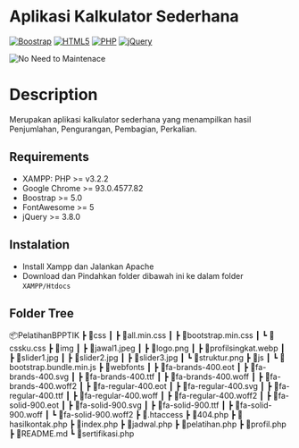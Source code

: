 # Aplikasi Kalkulator Sederhana

[![Boostrap](https://img.shields.io/badge/Bootstrap-563D7C?style=for-the-badge&logo=bootstrap&logoColor=white)](https://getbootstrap.com/) [![HTML5](https://img.shields.io/badge/HTML-239120?style=for-the-badge&logo=html5&logoColor=white)](https://www.w3schools.com/html/) [![PHP](https://img.shields.io/badge/PHP-777BB4?style=for-the-badge&logo=php&logoColor=white)](https://www.php.net/) [![jQuery](https://img.shields.io/badge/jQuery-0769AD?style=for-the-badge&logo=jquery&logoColor=white)](https://jquery.com/)

![No Need to Maintenace](https://img.shields.io/badge/Maintained%3F-no-red.svg)

# Description

Merupakan aplikasi kalkulator sederhana yang menampilkan hasil Penjumlahan, Pengurangan, Pembagian, Perkalian.

## Requirements

* XAMPP: PHP >= v3.2.2
* Google Chrome >= 93.0.4577.82
* Boostrap >= 5.0
* FontAwesome >= 5
* jQuery >= 3.8.0

## Instalation

* Install Xampp dan Jalankan Apache
* Download dan Pindahkan folder dibawah ini ke dalam folder
``XAMPP/Htdocs``

## Folder Tree
📦PelatihanBPPTIK
 ┣ 📂css
 ┃ ┣ 📜all.min.css
 ┃ ┣ 📜bootstrap.min.css
 ┃ ┗ 📜cssku.css
 ┣ 📂img
 ┃ ┣ 📜jawal1.jpeg
 ┃ ┣ 📜logo.png
 ┃ ┣ 📜profilsingkat.webp
 ┃ ┣ 📜slider1.jpg
 ┃ ┣ 📜slider2.jpg
 ┃ ┣ 📜slider3.jpg
 ┃ ┗ 📜struktur.png
 ┣ 📂js
 ┃ ┗ 📜bootstrap.bundle.min.js
 ┣ 📂webfonts
 ┃ ┣ 📜fa-brands-400.eot
 ┃ ┣ 📜fa-brands-400.svg
 ┃ ┣ 📜fa-brands-400.ttf
 ┃ ┣ 📜fa-brands-400.woff
 ┃ ┣ 📜fa-brands-400.woff2
 ┃ ┣ 📜fa-regular-400.eot
 ┃ ┣ 📜fa-regular-400.svg
 ┃ ┣ 📜fa-regular-400.ttf
 ┃ ┣ 📜fa-regular-400.woff
 ┃ ┣ 📜fa-regular-400.woff2
 ┃ ┣ 📜fa-solid-900.eot
 ┃ ┣ 📜fa-solid-900.svg
 ┃ ┣ 📜fa-solid-900.ttf
 ┃ ┣ 📜fa-solid-900.woff
 ┃ ┗ 📜fa-solid-900.woff2
 ┣ 📜.htaccess
 ┣ 📜404.php
 ┣ 📜hasilkontak.php
 ┣ 📜index.php
 ┣ 📜jadwal.php
 ┣ 📜pelatihan.php
 ┣ 📜profil.php
 ┣ 📜README.md
 ┗ 📜sertifikasi.php
